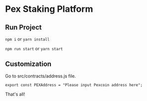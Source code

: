 
# Pex Staking Platform




## Run Project

```npm i``` or  ```yarn install```

```npm run start``` or  ```yarn start```





## Customization
Go to src/contracts/address.js file.

```export const PEXAddress = "Please input Pexcoin address here";```

That's all!